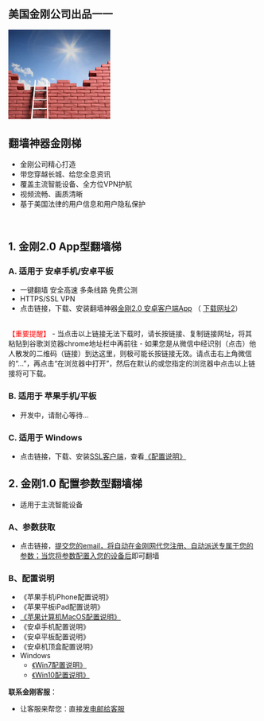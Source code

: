 ## 美国金刚公司出品一一

![image](l-w-s-athird.png)


## 翻墙神器金刚梯<br> 
- 金刚公司精心打造<br> 
- 带您穿越长城、给您全息资讯<br> 
- 覆盖主流智能设备、全方位VPN护航<br> 
- 视频流畅、画质清晰<br> 
- 基于美国法律的用户信息和用户隐私保护<br> 
<br>

## 1. 金刚2.0 App型翻墙梯

### A. 适用于 安卓手机/安卓平板
 

- 一键翻墙 安全高速 多条线路 免费公测 
- HTTPS/SSL VPN 
- 点击链接，下载、安装翻墙神器[金刚2.0 安卓客户端App](https://github.com/a2zitpro/client/releases/download/latest/app-prod-release.apk) （ [下载网址2](https://myfasttrack.org/midman/dl_an_1358.php)）<br>
<br>
<font color="Red">【重要提醒】 </font>
  - 当点击以上链接无法下载时，请长按链接、复制链接网址，将其粘贴到谷歌浏览器chrome地址栏中再前往
  - 如果您是从微信中经识别（点击）他人散发的二维码（链接）到达这里，则极可能长按链接无效。请点击右上角微信的“...”，再点击“在浏览器中打开”，然后在默认的或您指定的浏览器中点击以上链接将可下载。

### B. 适用于 苹果手机/平板
- 开发中，请耐心等待...

### C. 适用于 Windows 
- 点击链接，下载、安装[SSL客户端](https://a2zitpro.github.io/web/win)，查看[《配置说明》](https://a2zitpro.github.io/web/win)


## 2. 金刚1.0 配置参数型翻墙梯
- 适用于主流智能设备

### A、参数获取
- 点击链接，[提交您的email，将自动在金刚网代您注册、自动派送专属于您的参数；当您将参数配置入您的设备后](https://a2zitpro.github.io/web/l2_reg)即可翻墙



### B、配置说明
- 《苹果手机iPhone配置说明》<br>
- 《苹果平板iPad配置说明》<br>
- [《苹果计算机MacOS配置说明》](https://a2zitpro.github.io/web/mac)<br>
- 《安卓手机配置说明》<br>
- 《安卓平板配置说明》<br>
- 《安卓机顶盒配置说明》<br>
- Windows<br>
  - [《Win7配置说明》](https://a2zitpro.github.io/web/win7)<br>
  - [《Win10配置说明》](https://a2zitpro.github.io/web/win10)<br>

**联系金刚客服**：
  * 让客服来帮您：直接[发电邮给客服](mailto:cs@a2zitpro.com)
